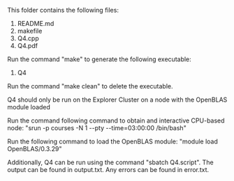 This folder contains the following files:
1. README.md
2. makefile
3. Q4.cpp
4. Q4.pdf

Run the command "make" to generate the following executable:
1. Q4

Run the command "make clean" to delete the executable.

Q4 should only be run on the Explorer Cluster on a node with the OpenBLAS module loaded

Run the command following command to obtain and interactive CPU-based node:
"srun -p courses -N 1 --pty --time=03:00:00 /bin/bash"

Run the following command to load the OpenBLAS module:
"module load OpenBLAS/0.3.29"

Additionally, Q4 can be run using the command "sbatch Q4.script".
The output can be found in output.txt.
Any errors can be found in error.txt.